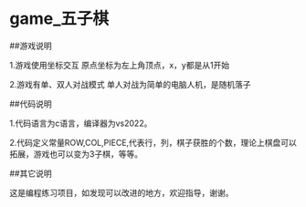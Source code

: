 # game_五子棋
##游戏说明

1.游戏使用坐标交互
  原点坐标为左上角顶点，x，y都是从1开始
  
2.游戏有单、双人对战模式
  单人对战为简单的电脑人机，是随机落子

##代码说明

1.代码语言为c语言，编译器为vs2022。

2.代码定义常量ROW,COL,PIECE,代表行，列，棋子获胜的个数，理论上棋盘可以拓展，游戏也可以变为3子棋，等等。

##其它说明

这是编程练习项目，如发现可以改进的地方，欢迎指导，谢谢。

